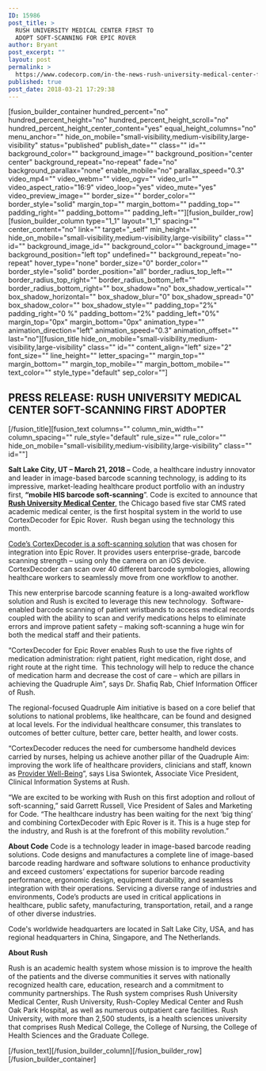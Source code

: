 ```yaml
---
ID: 15986
post_title: >
  RUSH UNIVERSITY MEDICAL CENTER FIRST TO
  ADOPT SOFT-SCANNING FOR EPIC ROVER
author: Bryant
post_excerpt: ""
layout: post
permalink: >
  https://www.codecorp.com/in-the-news-rush-university-medical-center-first-to-adopt-soft-scanning-for-epic-rover/
published: true
post_date: 2018-03-21 17:29:38
---
```

[fusion_builder_container hundred_percent="no" hundred_percent_height="no" hundred_percent_height_scroll="no" hundred_percent_height_center_content="yes" equal_height_columns="no" menu_anchor="" hide_on_mobile="small-visibility,medium-visibility,large-visibility" status="published" publish_date="" class="" id="" background_color="" background_image="" background_position="center center" background_repeat="no-repeat" fade="no" background_parallax="none" enable_mobile="no" parallax_speed="0.3" video_mp4="" video_webm="" video_ogv="" video_url="" video_aspect_ratio="16:9" video_loop="yes" video_mute="yes" video_preview_image="" border_size="" border_color="" border_style="solid" margin_top="" margin_bottom="" padding_top="" padding_right="" padding_bottom="" padding_left=""][fusion_builder_row][fusion_builder_column type="1_1" layout="1_1" spacing="" center_content="no" link="" target="_self" min_height="" hide_on_mobile="small-visibility,medium-visibility,large-visibility" class="" id="" background_image_id="" background_color="" background_image="" background_position="left top" undefined="" background_repeat="no-repeat" hover_type="none" border_size="0" border_color="" border_style="solid" border_position="all" border_radius_top_left="" border_radius_top_right="" border_radius_bottom_left="" border_radius_bottom_right="" box_shadow="no" box_shadow_vertical="" box_shadow_horizontal="" box_shadow_blur="0" box_shadow_spread="0" box_shadow_color="" box_shadow_style="" padding_top="2%" padding_right="0 %" padding_bottom="2%" padding_left="0%" margin_top="0px" margin_bottom="0px" animation_type="" animation_direction="left" animation_speed="0.3" animation_offset="" last="no"][fusion_title hide_on_mobile="small-visibility,medium-visibility,large-visibility" class="" id="" content_align="left" size="2" font_size="" line_height="" letter_spacing="" margin_top="" margin_bottom="" margin_top_mobile="" margin_bottom_mobile="" text_color="" style_type="default" sep_color=""]
<h2><span class="hs_cos_wrapper hs_cos_wrapper_meta_field hs_cos_wrapper_type_text" data-hs-cos-general-type="meta_field" data-hs-cos-type="text">PRESS RELEASE: </span><span class="private-header__title__inner">RUSH UNIVERSITY MEDICAL CENTER SOFT-SCANNING FIRST ADOPTER </span></h2>
[/fusion_title][fusion_text columns="" column_min_width="" column_spacing="" rule_style="default" rule_size="" rule_color="" hide_on_mobile="small-visibility,medium-visibility,large-visibility" class="" id=""]

<strong>Salt Lake City, UT – March 21, 2018 –</strong> Code, a healthcare industry innovator and leader in image-based barcode scanning technology, is adding to its impressive, market-leading healthcare product portfolio with an industry first, <strong>“mobile HIS barcode soft-scanning</strong>”. Code is excited to announce that <a href="https://www.rush.edu/"><strong>Rush University Medical Center</strong>,</a> the Chicago based five star CMS rated academic medical center, is the first hospital system in the world to use CortexDecoder for Epic Rover.  Rush began using the technology this month.

<a href="https://www.codecorp.com/software/">Code’s CortexDecoder is a soft-scanning solution</a> that was chosen for integration into Epic Rover. It provides users enterprise-grade, barcode scanning strength – using only the camera on an iOS device. CortexDecoder can scan over 40 different barcode symbologies, allowing healthcare workers to seamlessly move from one workflow to another.

This new enterprise barcode scanning feature is a long-awaited workflow solution and Rush is excited to leverage this new technology.  Software-enabled barcode scanning of patient wristbands to access medical records coupled with the ability to scan and verify medications helps to eliminate errors and improve patient safety – making soft-scanning a huge win for both the medical staff and their patients.

“CortexDecoder for Epic Rover enables Rush to use the five rights of medication administration: right patient, right medication, right dose, and right route at the right time.  This technology will help to reduce the chance of medication harm and decrease the cost of care – which are pillars in achieving the Quadruple Aim”, says Dr. Shafiq Rab, Chief Information Officer of Rush.

The regional-focused Quadruple Aim initiative is based on a core belief that solutions to national problems, like healthcare, can be found and designed at local levels. For the individual healthcare consumer, this translates to outcomes of better culture, better care, better health, and lower costs.

“CortexDecoder reduces the need for cumbersome handheld devices carried by nurses, helping us achieve another pillar of the Quadruple Aim: improving the work life of healthcare providers, clinicians and staff, known as <a href="https://www.mihia.org/index.php/provider-well-being">Provider Well-Being</a>”, says Lisa Swiontek, Associate Vice President, Clinical Information Systems at Rush.

“We are excited to be working with Rush on this first adoption and rollout of soft-scanning,” said Garrett Russell, Vice President of Sales and Marketing for Code. “The healthcare industry has been waiting for the next ‘big thing’ and combining CortexDecoder with Epic Rover is it. This is a huge step for the industry, and Rush is at the forefront of this mobility revolution.”

<strong>About Code</strong>
Code is a technology leader in image-based barcode reading solutions. Code designs and manufactures a complete line of image-based barcode reading hardware and software solutions to enhance productivity and exceed customers’ expectations for superior barcode reading performance, ergonomic design, equipment durability, and seamless integration with their operations. Servicing a diverse range of industries and environments, Code’s products are used in critical applications in healthcare, public safety, manufacturing, transportation, retail, and a range of other diverse industries.

Code's worldwide headquarters are located in Salt Lake City, USA, and has regional headquarters in China, Singapore, and The Netherlands.

<strong>About Rush </strong>

Rush is an academic health system whose mission is to improve the health of the patients and the diverse communities it serves with nationally recognized health care, education, research and a commitment to community partnerships. The Rush system comprises Rush University Medical Center, Rush University, Rush-Copley Medical Center and Rush Oak Park Hospital, as well as numerous outpatient care facilities. Rush University, with more than 2,500 students, is a health sciences university that comprises Rush Medical College, the College of Nursing, the College of Health Sciences and the Graduate College.

[/fusion_text][/fusion_builder_column][/fusion_builder_row][/fusion_builder_container]